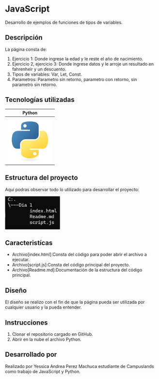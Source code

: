 # JavaScript 

Desarrollo de ejemplos de funciones de tipos de variables.

## Descripción 

La página consta de:

1. Ejercicio 1: Donde ingrese la edad y le reste el año de nacimiento.
2. Ejercicio 2, ejercicio 3: Donde ingrese datos y le arroje un resultado en fahrenheir y un descuento.
3. Tipos de variables: Var, Let, Const.
4. Parametros: Parametro sin retorno, parametro con retorno, sin parametro sin retorno.

## Tecnologías utilizadas 

| Python |
|--|
| ![alt text](image.png) |

## Estructura del proyecto 

Aquí podras observar todo lo utilizado para desarrollar el proyecto: 

![Estructura del proyecto en CMD](captura-1.png)

## Caracteristícas 

* Archivo[index.html]:Consta del código para poder abrir el archivo a ejecutar.
* Archivo[script.js]:Consta del código principal del proyecto.
* Archivo[Readme.md]:Documentación de la estructura del código principal.

## Diseño

El diseño se realizo con el fin de que la página pueda ser utilizada por cualquier usuario y la pueda entender.

## Instrucciones 

1. Clonar el repositorio cargado en GitHub.
2. Abrir en la nube el archivo Python.

## Desarrollado por
Realizado por Yessica Andrea Perez Machuca estudiante de Campuslands como trabajo de JavaScript y Python.